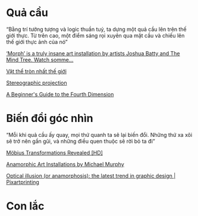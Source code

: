 # Quả cầu

“Bằng trí tưởng tượng và logic thuần tuý, ta dựng một quả cầu lên trên thế giới thực. Từ trên cao, một điểm sáng rọi xuyên qua mặt cầu và chiếu lên thế giới thực ảnh của nó” 

  
  

[‘Morph’ is a truly insane art installation by artists Joshua Batty and The Mind Tree. Watch somme...](https://www.youtube.com/watch?v=Zc4cUbfP6jw) 

[Vật thể tròn nhất thế giới](https://youtube.com/watch?v=dK-wQtYH-iE)

[Stereographic projection](https://youtube.com/watch?v=VX-0Laeczgk)

[A Beginner's Guide to the Fourth Dimension](https://youtube.com/watch?v=j-ixGKZlLVc&feature=share)

# Biến đổi góc nhìn

“Mỗi khi quả cầu ấy quay, mọi thứ quanh ta sẽ lại biến đổi. Những thứ xa xôi sẽ trở nên gần gũi, và những điều quen thuộc sẽ rời bỏ ta đi” 

[Möbius Transformations Revealed [HD]](https://www.youtube.com/watch?v=0z1fIsUNhO4) 

  

[Anamorphic Art Installations by Michael Murphy](https://www.youtube.com/watch?v=SKfpYVK_r0E)

[Optical illusion (or anamorphosis): the latest trend in graphic design | Pixartprinting](https://www.pixartprinting.co.uk/blog/optical-illusion-anamorphosis/) 

# Con lắc